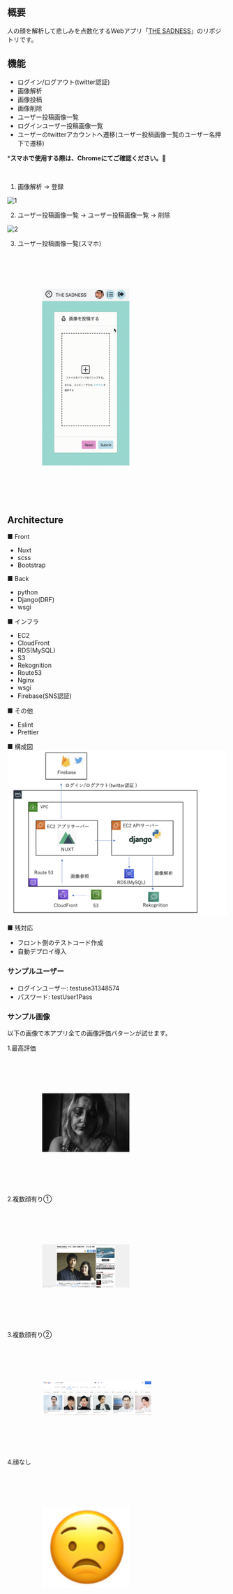 ## 概要
人の顔を解析して悲しみを点数化するWebアプリ「[THE SADNESS](http://sadness.ml/)」のリポジトリです。

## 機能
- ログイン/ログアウト(twitter認証)
- 画像解析
- 画像投稿
- 画像削除
- ユーザー投稿画像一覧
- ログインユーザー投稿画像一覧
- ユーザーのtwitterアカウントへ遷移(ユーザー投稿画像一覧のユーザー名押下で遷移)

***スマホで使用する際は、Chromeにてご確認ください。:bow:**

<br>

1. 画像解析 -> 登録

![1](https://github.com/masato-bkn/sadness_app/blob/img/%E7%94%BB%E5%83%8F%E8%A7%A3%E6%9E%90.gif)

2. ユーザー投稿画像一覧 -> ユーザー投稿画像一覧 -> 削除

![2](https://github.com/masato-bkn/sadness_app/blob/img/%E5%89%8A%E9%99%A4_%E4%B8%80%E8%A6%A7.gif)

3. ユーザー投稿画像一覧(スマホ)

<img src="https://github.com/masato-bkn/sadness_app/blob/img/%E4%B8%80%E8%A6%A7(%E3%82%B9%E3%83%9E%E3%83%9B).gif" width="200px" style="margin: 80px;">




## Architecture
■ Front
- Nuxt
- scss
- Bootstrap
 
■ Back
- python
- Django(DRF)
- wsgi

■ インフラ
- EC2
- CloudFront
- RDS(MySQL)
- S3
- Rekognition
- Route53
- Nginx
- wsgi
- Firebase(SNS認証)

■ その他
- Eslint
- Prettier

■ 構成図
![Architecture](https://github.com/masato-bkn/sadness_app/blob/img/architecture.png)

■ 残対応
- フロント側のテストコード作成
- 自動デプロイ導入

### サンプルユーザー
- ログインユーザー: testuse31348574
- パスワード: testUser1Pass

### サンプル画像
以下の画像で本アプリ全ての画像評価パターンが試せます。

1.最高評価

<img src="https://github.com/masato-bkn/sadness_app/blob/img/greatSadness.png" width="200px" style="display: inline; margin: 80px;">

2.複数顔有り①

<img src="https://github.com/masato-bkn/sadness_app/blob/img/manyFaces1.png" width="200px" style="margin: 80px;">

3.複数顔有り②

<img src="https://github.com/masato-bkn/sadness_app/blob/img/manyFaces2.png" width="250px" style="margin: 80px;">

4.顔なし

<img src="https://github.com/masato-bkn/sadness_app/blob/img/noFace.png" width="200px" style="margin: 80px;">



